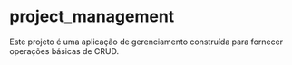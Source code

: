 # project_management
Este projeto é uma aplicação de gerenciamento construída para fornecer operações básicas de CRUD.

